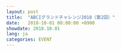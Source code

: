 ```yaml
---
layout: post
title:  "ABCIグランドチャレンジ2018（第2回）"
date:   2018-10-01 00:00:00 +0900
showdate: 2018.10.01
lang: ja
categories: EVENT
---
```


